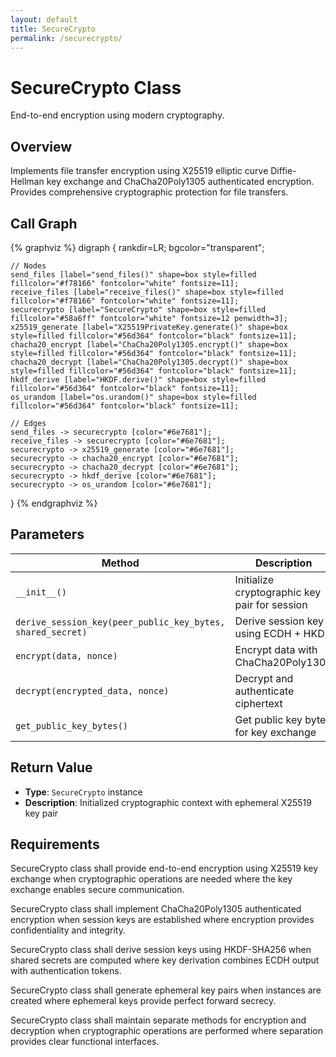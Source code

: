 ```yaml
---
layout: default
title: SecureCrypto
permalink: /securecrypto/
---
```


<script>
document.documentElement.style.setProperty('--bg-color', '#0d1117');
document.body.style.backgroundColor = '#0d1117';
document.body.style.color = '#f0f6fc';
</script>

# SecureCrypto Class

End-to-end encryption using modern cryptography.

## Overview

Implements file transfer encryption using X25519 elliptic curve Diffie-Hellman key exchange and ChaCha20Poly1305 authenticated encryption. Provides comprehensive cryptographic protection for file transfers.

## Call Graph

<div class="butterfly-diagram">

{% graphviz %}
digraph {
    rankdir=LR;
    bgcolor="transparent";
    
    // Nodes
    send_files [label="send_files()" shape=box style=filled fillcolor="#f78166" fontcolor="white" fontsize=11];
    receive_files [label="receive_files()" shape=box style=filled fillcolor="#f78166" fontcolor="white" fontsize=11];
    securecrypto [label="SecureCrypto" shape=box style=filled fillcolor="#58a6ff" fontcolor="white" fontsize=12 penwidth=3];
    x25519_generate [label="X25519PrivateKey.generate()" shape=box style=filled fillcolor="#56d364" fontcolor="black" fontsize=11];
    chacha20_encrypt [label="ChaCha20Poly1305.encrypt()" shape=box style=filled fillcolor="#56d364" fontcolor="black" fontsize=11];
    chacha20_decrypt [label="ChaCha20Poly1305.decrypt()" shape=box style=filled fillcolor="#56d364" fontcolor="black" fontsize=11];
    hkdf_derive [label="HKDF.derive()" shape=box style=filled fillcolor="#56d364" fontcolor="black" fontsize=11];
    os_urandom [label="os.urandom()" shape=box style=filled fillcolor="#56d364" fontcolor="black" fontsize=11];
    
    // Edges
    send_files -> securecrypto [color="#6e7681"];
    receive_files -> securecrypto [color="#6e7681"];
    securecrypto -> x25519_generate [color="#6e7681"];
    securecrypto -> chacha20_encrypt [color="#6e7681"];
    securecrypto -> chacha20_decrypt [color="#6e7681"];
    securecrypto -> hkdf_derive [color="#6e7681"];
    securecrypto -> os_urandom [color="#6e7681"];
}
{% endgraphviz %}
</div>

## Parameters

| Method | Description |
|--------|-------------|
| `__init__()` | Initialize cryptographic key pair for session |
| `derive_session_key(peer_public_key_bytes, shared_secret)` | Derive session key using ECDH + HKDF |
| `encrypt(data, nonce)` | Encrypt data with ChaCha20Poly1305 |
| `decrypt(encrypted_data, nonce)` | Decrypt and authenticate ciphertext |
| `get_public_key_bytes()` | Get public key bytes for key exchange |

## Return Value

- **Type**: `SecureCrypto` instance
- **Description**: Initialized cryptographic context with ephemeral X25519 key pair

## Requirements

SecureCrypto class shall provide end-to-end encryption using X25519 key exchange when cryptographic operations are needed where the key exchange enables secure communication.

SecureCrypto class shall implement ChaCha20Poly1305 authenticated encryption when session keys are established where encryption provides confidentiality and integrity.

SecureCrypto class shall derive session keys using HKDF-SHA256 when shared secrets are computed where key derivation combines ECDH output with authentication tokens.

SecureCrypto class shall generate ephemeral key pairs when instances are created where ephemeral keys provide perfect forward secrecy.

SecureCrypto class shall maintain separate methods for encryption and decryption when cryptographic operations are performed where separation provides clear functional interfaces.

<script src="{{ "/assets/js/dark-mode.js" | relative_url }}"></script>